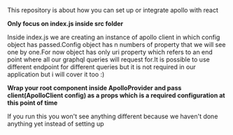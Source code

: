 This repository is about how you can set up or integrate apollo with react

**Only focus on index.js inside src folder**

Inside index.js we are creating an instance of apollo client in which config object has passed.Config object has n numbers of property that we will see one by one.For now object has only uri property which refers to an end point where all our graphql queries will request for.It is possible to use different endpoint for different queries but it is not required in our application but i will cover it too :)


**Wrap your root component inside ApolloProvider and pass client(ApolloClient config) as a props which is a required configuration at this point of time**

If you run this you won't see anything different because we haven't done anything yet instead of setting up 